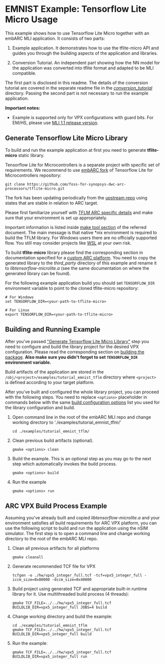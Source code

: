 # EMNIST Example: Tensorflow Lite Micro Usage

This example shows how to use Tensorflow Lite Micro together with an embARC MLI application. It consists of two parts:

1) Example application. It demonstrates how to use the tflite-micro API and guides you through the building aspects of the application and libraries.

2) Conversion Tutorial. An independent part showing how the NN model for the application was converted into tflite format and adapted to be MLI compatible.

The first part is disclosed in this readme. The details of the conversion tutorial are covered in the separate readme file in the [*conversion_tutorial*](/examples/tutorial_emnist_tflm/conversion_tutorial) directory. Passing the second part is not necessary to run the example application.

 **Important notes:**

* Example is supported only for VPX configurations with guard bits. For EM/HS, please use [MLI 1.1 release version](https://github.com/foss-for-synopsys-dwc-arc-processors/embarc_mli/tree/Release_1.1/examples/tutorial_emnist_tflm).

## Generate Tensorflow Lite Micro Library

To build and run the example application at first you need to generate **tflite-micro** static library.

Tensorflow Lite for Microcontrollers is a separate project with specific set of requirements. We recommend to use [embARC fork](https://github.com/foss-for-synopsys-dwc-arc-processors/tflite-micro) of Tensorflow Lite for Microcontrollers repository:

    git clone https://github.com/foss-for-synopsys-dwc-arc-processors/tflite-micro.git

The fork has been updating periodically from the [upstream repo](https://github.com/tensorflow/tflite-micro) using states that are stable in relation to ARC target.

Please first familiarize yourself with [TFLM ARC specific details](https://github.com/foss-for-synopsys-dwc-arc-processors/tflite-micro/blob/main/tensorflow/lite/micro/tools/make/targets/arc/README.md) and make sure that your environment is set up appropriately.

Important information is listed inside [make tool section](https://github.com/foss-for-synopsys-dwc-arc-processors/tflite-micro/tree/main/tensorflow/lite/micro/tools/make/targets/arc#make-tool) of the referred document.
The main message is that native *nix environment is required to build the TFLM library.
For Windows users there are no officially supported flow.
You still may consider projects like [WSL](https://en.wikipedia.org/wiki/Windows_Subsystem_for_Linux) at your own risk.

To build **tflite-micro** library please find the corresponding section in documentation specified for a [custom ARC platform](https://github.com/foss-for-synopsys-dwc-arc-processors/tflite-micro/tree/main/tensorflow/lite/micro/tools/make/targets/arc#Custom-ARC-EMHSVPX-Platform).  You need to copy the generated library to the *third_party* directory of this example and rename it to *libtensorflow-microlite.a* (see the same documentation on where the generated library can be found).

For the following example application build you should set ``TENSORFLOW_DIR``
environment variable to point to the cloned tflite-micro repository:

    # For Windows
    set TENSORFLOW_DIR=<your-path-to-tflite-micro>

    # For Linux
    export TENSORFLOW_DIR=<your-path-to-tflite-micro>

## Building and Running Example

After you've passed ["Generate Tensorflow Lite Micro Library"](#generate-tensorflow-lite-micro-library) step
you need to configure and build the library project for the desired VPX
configuration. Please read the corresponding section on [building the package](/README.md#building-the-package). **Also make sure you didn't forget to set ``TENSORFLOW_DIR`` environment variable.**

Build artifacts of the application are stored in the `/obj/<project>/examples/tutorial_emnist_tflm` directory where `<project>` is defined according to your target platform.  

After you've built and configured the whole library project, you can proceed with the following steps.
You need to replace `<options>` placeholder in commands below with the same [build configuration options](/README.md#build-configuration-options) list you used for the library configuration and build.

1. Open command line in the root of the embARC MLI repo and change working directory to './examples/tutorial_emnist_tflm/'

       cd ./examples/tutorial_emnist_tflm/

2. Clean previous build artifacts (optional).

       gmake <options> clean

3. Build the example. This is an optional step as you may go to the next step which automatically invokes the build process.

       gmake <options> build

4. Run the example

       gmake <options> run

## ARC VPX Build Process Example

Assuming you've already built and copied *libtensorflow-microlite.a* and your environment satisfies all build requirements for ARC VPX platform, you can use the following script to build and run the application using the nSIM simulator.
The first step is to open a command line and change working directory to the root of the embARC MLI repo.

1. Clean all previous artifacts for all platforms

       gmake cleanall

1. Generate recommended  TCF file for VPX

       tcfgen -o ./hw/vpx5_integer_full.tcf -tcf=vpx5_integer_full -iccm_size=0x80000 -dccm_size=0x40000

1. Build project using generated TCF and appropriate built-in runtime library for it. Use multithreaded build process (4 threads):

       gmake TCF_FILE=../../hw/vpx5_integer_full.tcf BUILDLIB_DIR=vpx5_integer_full JOBS=4 build

1. Change working directory and build the example:

       cd ./examples/tutorial_emnist_tflm
       gmake TCF_FILE=../../hw/vpx5_integer_full.tcf BUILDLIB_DIR=vpx5_integer_full build

1. Run the example:

       gmake TCF_FILE=../../hw/vpx5_integer_full.tcf BUILDLIB_DIR=vpx5_integer_full run
